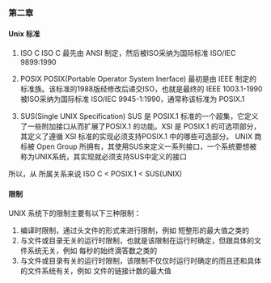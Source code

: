 ### 第二章

#### Unix 标准

1. ISO C 
    ISO C 最先由 ANSI 制定，然后被ISO采纳为国际标准 ISO/IEC 9899:1990
    
2. POSIX
    POSIX(Portable Operator System Inerface) 最初是由 IEEE 制定的标准族。该标准的1988版经修改后递交ISO，也就是最终的 IEEE 1003.1-1990 被ISO采纳为国际标准 ISO/IEC 9945-1:1990，通常称该标准为 POSIX.1 

3. SUS(Single UNIX Specification)
    SUS 是 POSIX.1 标准的一个超集，它定义了一些附加接口从而扩展了POSIX.1 的功能。XSI 是 POSIX.1 的可选项部分，其定义了遵循 XSI 标准的实现必须支持POSIX.1 中的哪些可选部分。 UNIX 商标被 Open Group 所拥有，其使用SUS来定义一系列接口，一个系统要想被称为UNIX系统，其实现就必须支持SUS中定义的接口
    
所以，从 所属关系来说 ISO C < POSIX.1 < SUS(UNIX)


#### 限制
UNIX 系统下的限制主要有以下三种限制：

1. 编译时限制，通过头文件的形式来进行限制，例如 短整形的最大值之类的
2. 与文件或目录无关的运行时限制，也就是该限制在运行时确定，但跟具体的文件系统无关，例如 每秒的始终滴答数之类的
3. 与文件或目录有关的运行时限制，该限制不仅仅时运行时确定的而且还和具体的文件系统有关，例如 文件的链接计数的最大值
